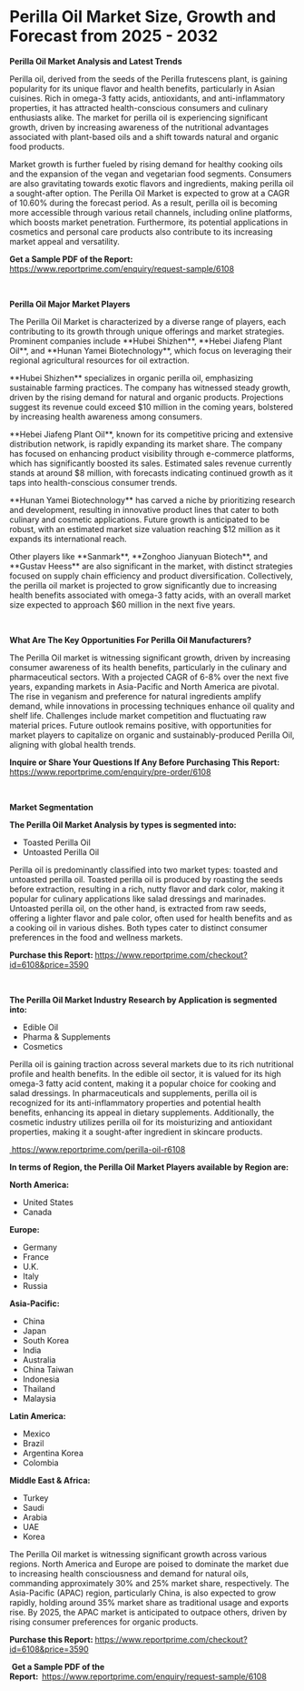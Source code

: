 <p><h1>Perilla Oil Market Size, Growth and Forecast from 2025 - 2032</h1></p><p><strong>Perilla Oil Market Analysis and Latest Trends</strong></p>
<p><p>Perilla oil, derived from the seeds of the Perilla frutescens plant, is gaining popularity for its unique flavor and health benefits, particularly in Asian cuisines. Rich in omega-3 fatty acids, antioxidants, and anti-inflammatory properties, it has attracted health-conscious consumers and culinary enthusiasts alike. The market for perilla oil is experiencing significant growth, driven by increasing awareness of the nutritional advantages associated with plant-based oils and a shift towards natural and organic food products. </p><p>Market growth is further fueled by rising demand for healthy cooking oils and the expansion of the vegan and vegetarian food segments. Consumers are also gravitating towards exotic flavors and ingredients, making perilla oil a sought-after option. The Perilla Oil Market is expected to grow at a CAGR of 10.60% during the forecast period. As a result, perilla oil is becoming more accessible through various retail channels, including online platforms, which boosts market penetration. Furthermore, its potential applications in cosmetics and personal care products also contribute to its increasing market appeal and versatility.</p></p>
<p><strong>Get a Sample PDF of the Report:&nbsp;</strong> <a href="https://www.reportprime.com/enquiry/request-sample/6108?utm_campaign=4439&utm_medium=2&utm_source=Github&utm_content=ia&utm_term=14052025&utm_id=perilla-oil">https://www.reportprime.com/enquiry/request-sample/6108</a></p>
<p>&nbsp;</p>
<p><strong>Perilla Oil Major Market Players</strong></p>
<p><p>The Perilla Oil Market is characterized by a diverse range of players, each contributing to its growth through unique offerings and market strategies. Prominent companies include **Hubei Shizhen**, **Hebei Jiafeng Plant Oil**, and **Hunan Yamei Biotechnology**, which focus on leveraging their regional agricultural resources for oil extraction. </p><p>**Hubei Shizhen** specializes in organic perilla oil, emphasizing sustainable farming practices. The company has witnessed steady growth, driven by the rising demand for natural and organic products. Projections suggest its revenue could exceed $10 million in the coming years, bolstered by increasing health awareness among consumers.</p><p>**Hebei Jiafeng Plant Oil**, known for its competitive pricing and extensive distribution network, is rapidly expanding its market share. The company has focused on enhancing product visibility through e-commerce platforms, which has significantly boosted its sales. Estimated sales revenue currently stands at around $8 million, with forecasts indicating continued growth as it taps into health-conscious consumer trends.</p><p>**Hunan Yamei Biotechnology** has carved a niche by prioritizing research and development, resulting in innovative product lines that cater to both culinary and cosmetic applications. Future growth is anticipated to be robust, with an estimated market size valuation reaching $12 million as it expands its international reach.</p><p>Other players like **Sanmark**, **Zonghoo Jianyuan Biotech**, and **Gustav Heess** are also significant in the market, with distinct strategies focused on supply chain efficiency and product diversification. Collectively, the perilla oil market is projected to grow significantly due to increasing health benefits associated with omega-3 fatty acids, with an overall market size expected to approach $60 million in the next five years.</p></p>
<p>&nbsp;</p>
<p><strong>What Are The Key Opportunities For Perilla Oil Manufacturers?</strong></p>
<p><p>The Perilla Oil market is witnessing significant growth, driven by increasing consumer awareness of its health benefits, particularly in the culinary and pharmaceutical sectors. With a projected CAGR of 6-8% over the next five years, expanding markets in Asia-Pacific and North America are pivotal. The rise in veganism and preference for natural ingredients amplify demand, while innovations in processing techniques enhance oil quality and shelf life. Challenges include market competition and fluctuating raw material prices. Future outlook remains positive, with opportunities for market players to capitalize on organic and sustainably-produced Perilla Oil, aligning with global health trends.</p></p>
<p><strong>Inquire or Share Your Questions If Any Before Purchasing This Report:</strong> <a href="https://www.reportprime.com/enquiry/pre-order/6108?utm_campaign=4439&utm_medium=2&utm_source=Github&utm_content=ia&utm_term=14052025&utm_id=perilla-oil">https://www.reportprime.com/enquiry/pre-order/6108</a></p>
<p>&nbsp;</p>
<p><strong>Market Segmentation</strong></p>
<p><strong>The Perilla Oil Market Analysis by types is segmented into:</strong></p>
<p><ul><li>Toasted Perilla Oil</li><li>Untoasted Perilla Oil</li></ul></p>
<p><p>Perilla oil is predominantly classified into two market types: toasted and untoasted perilla oil. Toasted perilla oil is produced by roasting the seeds before extraction, resulting in a rich, nutty flavor and dark color, making it popular for culinary applications like salad dressings and marinades. Untoasted perilla oil, on the other hand, is extracted from raw seeds, offering a lighter flavor and pale color, often used for health benefits and as a cooking oil in various dishes. Both types cater to distinct consumer preferences in the food and wellness markets.</p></p>
<p><strong>Purchase this Report:&nbsp;</strong><a href="https://www.reportprime.com/checkout?id=6108&price=3590&utm_campaign=4439&utm_medium=2&utm_source=Github&utm_content=ia&utm_term=14052025&utm_id=perilla-oil">https://www.reportprime.com/checkout?id=6108&price=3590</a></p>
<p>&nbsp;</p>
<p><strong>The Perilla Oil Market Industry Research by Application is segmented into:</strong></p>
<p><ul><li>Edible Oil</li><li>Pharma & Supplements</li><li>Cosmetics</li></ul></p>
<p><p>Perilla oil is gaining traction across several markets due to its rich nutritional profile and health benefits. In the edible oil sector, it is valued for its high omega-3 fatty acid content, making it a popular choice for cooking and salad dressings. In pharmaceuticals and supplements, perilla oil is recognized for its anti-inflammatory properties and potential health benefits, enhancing its appeal in dietary supplements. Additionally, the cosmetic industry utilizes perilla oil for its moisturizing and antioxidant properties, making it a sought-after ingredient in skincare products.</p></p>
<p><a href="https://www.reportprime.com/perilla-oil-r6108?utm_campaign=4439&utm_medium=2&utm_source=Github&utm_content=ia&utm_term=14052025&utm_id=perilla-oil">&nbsp;https://www.reportprime.com/perilla-oil-r6108</a></p>
<p><strong>In terms of Region, the Perilla Oil Market Players available by Region are:</strong></p>
<p>
    <p> <strong> North America: </strong>
        <ul>
            <li>United States</li>
            <li>Canada</li>
        </ul>
        </p> 
    <p> <strong> Europe: </strong>
        <ul>
            <li>Germany</li>
            <li>France</li>
            <li>U.K.</li>
            <li>Italy</li>
            <li>Russia</li>
        </ul>
        </p> 
    <p> <strong> Asia-Pacific: </strong>
        <ul>
            <li>China</li>
            <li>Japan</li>
            <li>South Korea</li>
            <li>India</li>
            <li>Australia</li>
            <li>China Taiwan</li>
            <li>Indonesia</li>
            <li>Thailand</li>
            <li>Malaysia</li>
        </ul>
        </p> 
    <p> <strong> Latin America: </strong>
        <ul>
            <li>Mexico</li>
            <li>Brazil</li>
            <li>Argentina Korea</li>
            <li>Colombia</li>
        </ul>
        </p> 
    <p> <strong> Middle East & Africa: </strong>
        <ul>
            <li>Turkey</li>
            <li>Saudi</li>
            <li>Arabia</li>
            <li>UAE</li>
            <li>Korea</li>
        </ul>
    </p>
    </p>
<p><p>The Perilla Oil market is witnessing significant growth across various regions. North America and Europe are poised to dominate the market due to increasing health consciousness and demand for natural oils, commanding approximately 30% and 25% market share, respectively. The Asia-Pacific (APAC) region, particularly China, is also expected to grow rapidly, holding around 35% market share as traditional usage and exports rise. By 2025, the APAC market is anticipated to outpace others, driven by rising consumer preferences for organic products.</p></p>
<p><strong>Purchase this Report: </strong><a href="https://www.reportprime.com/checkout?id=6108&price=3590&utm_campaign=4439&utm_medium=2&utm_source=Github&utm_content=ia&utm_term=14052025&utm_id=perilla-oil">https://www.reportprime.com/checkout?id=6108&price=3590</a></p>
<p>&nbsp;<strong>Get a Sample PDF of the Report:&nbsp;&nbsp;</strong><a href="https://www.reportprime.com/enquiry/request-sample/6108?utm_campaign=4439&utm_medium=2&utm_source=Github&utm_content=ia&utm_term=14052025&utm_id=perilla-oil">https://www.reportprime.com/enquiry/request-sample/6108</a></p>
<p><strong></strong></p>
<p><p></p><p></p><p></p></p>